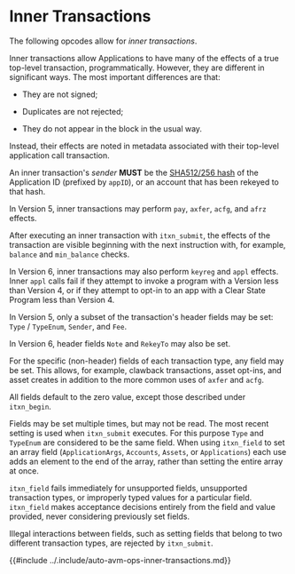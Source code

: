 # Inner Transactions

The following opcodes allow for _inner transactions_.

Inner transactions allow Applications to have many of the effects of a true top-level
transaction, programmatically. However, they are different in significant ways.
The most important differences are that:

- They are not signed;

- Duplicates are not rejected;

- They do not appear in the block in the usual way.

Instead, their effects are noted in metadata associated with their top-level application
call transaction.

An inner transaction's _sender_ **MUST** be the [SHA512/256 hash](../crypto/crypto-sha512.md)
of the Application ID (prefixed by `appID`), or an account that has been rekeyed
to that hash.

In Version 5, inner transactions may perform `pay`, `axfer`, `acfg`, and `afrz` effects. 

After executing an inner transaction with `itxn_submit`, the effects of the transaction
are visible beginning with the next instruction with, for example, `balance` and
`min_balance` checks.

In Version 6, inner transactions may also perform `keyreg` and `appl` effects. Inner
`appl` calls fail if they attempt to invoke a program with a Version less than Version
4, or if they attempt to opt-in to an app with a Clear State Program less than Version 4.

In Version 5, only a subset of the transaction's header fields may be set: `Type` / 
`TypeEnum`, `Sender`, and `Fee`.

In Version 6, header fields `Note` and `RekeyTo` may also be set.

For the specific (non-header) fields of each transaction type, any field may be set.
This allows, for example, clawback transactions, asset opt-ins, and asset creates
in addition to the more common uses of `axfer` and `acfg`.

All fields default to the zero value, except those described under `itxn_begin`.

Fields may be set multiple times, but may not be read. The most recent setting is
used when `itxn_submit` executes. For this purpose `Type` and `TypeEnum` are considered
to be the same field. When using `itxn_field` to set an array field (`ApplicationArgs`,
`Accounts`, `Assets`, or `Applications`) each use adds an element to the end of
the array, rather than setting the entire array at once.

`itxn_field` fails immediately for unsupported fields, unsupported transaction types,
or improperly typed values for a particular field. `itxn_field` makes acceptance
decisions entirely from the field and value provided, never considering previously
set fields.

Illegal interactions between fields, such as setting fields that belong to two different
transaction types, are rejected by `itxn_submit`.

{{#include ../.include/auto-avm-ops-inner-transactions.md}}